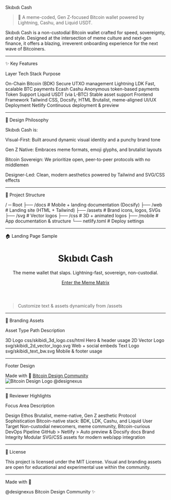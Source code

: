 Skɩbɩdɩ Cash

> 🚀 A meme-coded, Gen Z-focused Bitcoin wallet powered by Lightning, Cashu, and Liquid USDT.



Skɩbɩdɩ Cash is a non-custodial Bitcoin wallet crafted for speed, sovereignty, and style. Designed at the intersection of meme culture and next-gen finance, it offers a blazing, irreverent onboarding experience for the next wave of Bitcoiners.


---

✨ Key Features

Layer	Tech Stack	Purpose

On-Chain	Bitcoin (BDK)	Secure UTXO management
Lightning	LDK	Fast, scalable BTC payments
Ecash	Cashu	Anonymous token-based payments
Token Support	Liquid USDT (via L-BTC)	Stable asset support
Frontend Framework	Tailwind CSS, Docsify, HTML	Brutalist, meme-aligned UI/UX
Deployment	Netlify	Continuous deployment & preview



---

🌟 Design Philosophy

Skɩbɩdɩ Cash is:

Visual-First: Built around dynamic visual identity and a punchy brand tone

Gen Z Native: Embraces meme formats, emoji glyphs, and brutalist layouts

Bitcoin Sovereign: We prioritize open, peer-to-peer protocols with no middlemen

Designer-Led: Clean, modern aesthetics powered by Tailwind and SVG/CSS effects



---

📁 Project Structure

/ ─ Root
├── /docs              # Mobile + landing documentation (Docsify)
├── /web               # Landing site (HTML + Tailwind)
├── /assets            # Brand icons, logos, SVGs
├── /svg               # Vector logos
├── /css               # 3D + animated logos
├── /mobile            # App documentation & structure
└── netlify.toml       # Deploy settings


---

🏠 Landing Page Sample

<header class="bg-black text-white py-20 text-center">
  <h1 class="text-5xl font-bold tracking-tight">Skɩbɩdɩ Cash</h1>
  <p class="mt-4 text-lg text-gray-400">The meme wallet that slaps. Lightning-fast, sovereign, non-custodial.</p>
  <a href="#docs" class="mt-6 inline-block px-6 py-3 bg-orange-500 text-white rounded-xl">Enter the Meme Matrix</a>
</header>

> Customize text & assets dynamically from /assets




---

💼 Branding Assets

Asset Type	Path	Description

3D Logo	css/skibidi_3d_logo.css/html	Hero & header usage
2D Vector Logo	svg/skibidi_2d_vector_logo.svg	Web + social embeds
Text Logo	svg/skibidi_text_bw.svg	Mobile & footer usage



---

 Footer Design

<footer class="bg-black text-white py-6 text-center text-sm">
  <div class="flex flex-col items-center space-y-2">
    <span>
      Made with 🤍 
      <a href="https://bitcoindesign.org" target="_blank" class="underline hover:text-orange-400">
        Bitcoin Design Community
      </a>
    </span>
    <div class="flex items-center space-x-2">
      <img src="/assets/bitcoindesign-logo.svg" alt="Bitcoin Design Logo" class="h-6" />
      <span class="text-xs text-gray-400">@designexus</span>
    </div>
  </div>
</footer>


---

🎯 Reviewer Highlights

Focus Area	Description

Design Ethos	Brutalist, meme-native, Gen Z aesthetic
Protocol Sophistication	Bitcoin-native stack: BDK, LDK, Cashu, and Liquid
User Target	Non-custodial newcomers, meme community, Bitcoin-curious
DevOps Pipeline	GitHub > Netlify > Auto preview & Docsify docs
Brand Integrity	Modular SVG/CSS assets for modern web/app integration



---

📖 License

This project is licensed under the MIT License. Visual and branding assets are open for educational and experimental use within the community.


---

 Made with 🤍

 @designexus 
Bitcoin Design Community ✨

